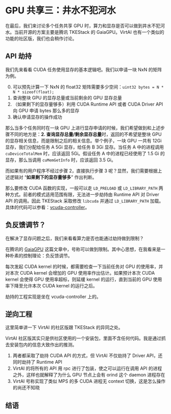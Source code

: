 # GPU 共享三：井水不犯河水

在最后，我们来讨论多个任务共享 GPU 时，算力和显存是否可以做到井水不犯河水。当前开源的方案主要是腾讯 TKEStack 的 GaiaGPU。VirtAI 也有一个类似的功能的社区版，我们也会稍作讨论。

## API 劫持

我们先来看看 CUDA 任务使用显存的基本逻辑吧。我们以申请一块 NxN 的矩阵为例。

0. 可以预先计算一下 NxN 的 float32 矩阵需要多少空间：`uint32 bytes = N * N * sizeof(float);`
1. 查询整块 GPU 的显存总量或当前剩余的 GPU 显存总量
2. （如果剩下的显存量够多）利用 CUDA Runtime API 或者 CUDA Driver API 向 GPU 申请 bytes 那么多的显存
3. 确认申请显存的操作成功

那么当多个任务同时在一块 GPU 上进行显存申请的时候，我们希望做到和上述步骤不同的地方是：**2. 查询显存总量/剩余显存总量**时，返回的不希望是整块 GPU 的显存相关信息，而是限制之后的相关信息。举个例子，一块 GPU 一共有 12Gi 显存，我们分配给任务 A 5Gi 显存，给任务 B 3Gi 显存。当任务 A 中的进程调用 `cuDeviceTotalMem` 时，应该返回 5Gi。假设任务 A 中的进程已经使用了 1.5 Gi 的显存，那么当调用 `cuMemGetInfo` 时，应该返回 3.5 Gi。

而如果有的用户程序不经过步骤 2，直接执行步骤 3 呢？显然，我们需要根据上述逻辑对 “**如果剩下的显存量够多**” 作出判断。

那么要修改 CUDA 函数的实现，一般可以走 `LD_PRELOAD` 或 `LD_LIBRARY_PATH` 两种方式。前者的模式适用范围有限，无法进一步劫持由 Runtime API 对 Driver API 的调用。因此 TKEStack 采取修改 `libcuda` 并通过 `LD_LIBRARY_PATH` 加载。具体的代码可以参看：[vcuda-controller](https://github.com/tkestack/vcuda-controller)。

## 负反馈调节？

在解决了显存问题之后，我们来看看算力是否也能通过劫持做到限制？

在腾讯的 [GaiaGPU](https://ieeexplore.ieee.org/abstract/document/8672318) 这篇文章中，号称可以做到限制。其中心思想，在我看来是一种朴素的控制理论：负反馈调节。

每次发起 CUDA kernel 的时候，都需要检查一下当前任务对 GPU 的使用率，并对本次 CUDA kernel 会增加的 GPU 使用率作出估计。如果预计本次 CUDA kernel 会使得 GPU 使用率超标，则延缓 kernel 的运行，直到当前的 GPU 使用率下降至允许本次 CUDA kernel 的运行之后。

劫持的工程实现是坐在 vcuda-controller 上的。

## 逆向工程

这里简单讲一下 VirtAI 的社区版跟 TKEStack 的异同之处。

VirtAI 社区版其实只是供社区使用的一个安装包，里面不含任何代码。我是通过抓去安装包内的信息大致作出的推测。

1. 两者都采取了劫持 CUDA API 的方式，但 VirtAI 不仅劫持了 Driver API，还同时劫持了 Runtime API
2. VirtAI 的将所有的 API 用 rpc 进行了包装，使之可以运行在调用 API 的进程之外，这样也就解释了为什么 GPU 节点上会有 orind 这个 daemon 进程存在
3. VirtAI 号称实现了类似 MPS 的多 CUDA 进程无 context 切换，这是怎么操作的尚还不知晓

## 结语

